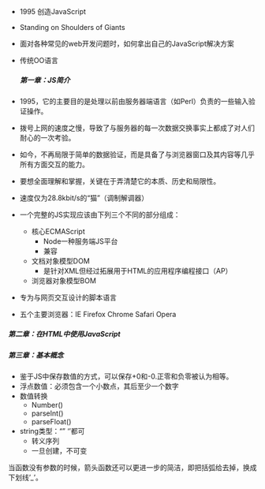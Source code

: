 * 1995 创造JavaScript

* Standing on Shoulders of Giants

* 面对各种常见的web开发问题时，如何拿出自己的JavaScript解决方案

* 传统OO语言

  ##### 第一章：JS简介

* 1995，它的主要目的是处理以前由服务器端语言（如Perl）负责的一些输入验证操作。

* 拨号上网的速度之慢，导致了与服务器的每一次数据交换事实上都成了对人们耐心的一次考验。

* 如今，不再局限于简单的数据验证，而是具备了与浏览器窗口及其内容等几乎所有方面交互的能力。

* 要想全面理解和掌握，关键在于弄清楚它的本质、历史和局限性。

* 速度仅为28.8kbit/s的“猫”（调制解调器）

* 一个完整的JS实现应该由下列三个不同的部分组成：

  * 核心ECMAScript
    * Node一种服务端JS平台
    * 兼容
  * 文档对象模型DOM
    * 是针对XML但经过拓展用于HTML的应用程序编程接口（AP）
  * 浏览器对象模型BOM

* 专为与网页交互设计的脚本语言

* 五个主要浏览器：IE  Firefox  Chrome  Safari  Opera

##### 第二章：在HTML中使用JavaScript



##### 第三章：基本概念

* 鉴于JS中保存数值的方式，可以保存+0和-0.正零和负零被认为相等。
* 浮点数值：必须包含一个小数点，其后至少一个数字
* 数值转换
  * Number()
  * parseInt()
  * parseFloat()
* string类型：“”    ‘’都可
  * 转义序列
  * 一旦创建，不可变

当函数没有参数的时候，箭头函数还可以更进一步的简洁，即把括弧给去掉，换成下划线’_’。